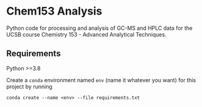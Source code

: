 # Chem153 Analysis

Python code for processing and analysis of GC-MS and HPLC data for the UCSB course Chemistry 153 - Advanced Analytical Techniques.

## Requirements

Python >=3.8

Create a `conda` environment named `env` (name it whatever you want) for this project by running

```
conda create --name <env> --file requirements.txt
```